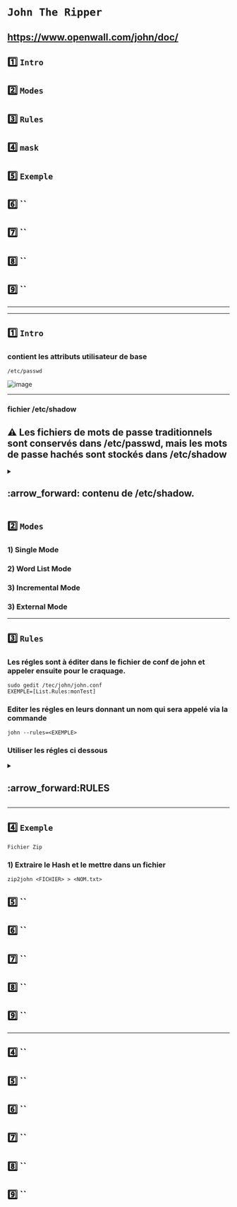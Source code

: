 # `John The Ripper`
https://www.openwall.com/john/doc/
---

## 1️⃣ `Intro`
## 2️⃣ `Modes`
## 3️⃣ `Rules`
## 4️⃣ `mask`
## 5️⃣ `Exemple`
## 6️⃣ ``
## 7️⃣ ``
## 8️⃣ ``
## 9️⃣ ``



---
---
## 1️⃣ `Intro`
### contient les attributs utilisateur de base
    /etc/passwd
![image](https://github.com/user-attachments/assets/916946a8-98d7-4029-afc9-d82ad787eec7)

---

### fichier /etc/shadow

## ⚠️ Les fichiers de mots de passe traditionnels sont conservés dans /etc/passwd, mais les mots de passe hachés sont stockés dans /etc/shadow

<details>
<summary>
<h2>
:arrow_forward: contenu de /etc/shadow.  
</h2>
</summary>

### Identifiant de l'utilisateur
Il s'agit de l'identifiant du compte utilisateur, indiqué lors de la création. Autrement dit, c'est l'identifiant que vous utilisez pour vous connecter avec ce compte.

### Mot de passe chiffré
Le mot de passe de ce compte utilisateur, chiffré avec un algorithme (plusieurs possibilités), en respectant le format `$type$salt$hash`, c'est-à-dire un numéro correspondant à l'algorithme utilisé, les informations de salage et le hash du mot de passe.  
Ce champ peut aussi avoir un astérisque ou un point d'exclamation comme valeur. Dans ce cas, l'authentification par mot de passe est refusée par ce compte (il doit utiliser une autre méthode).

### Nombre de jours depuis le dernier changement de mot de passe
Il s'agit du nombre de jours écoulés depuis la dernière modification de mots de passe, en prenant comme date de référence le 1er janvier 1970.  
- Si la valeur est à `0`, cela veut dire que l'utilisateur devra changer son mot de passe lors de la prochaine connexion.  
- Une valeur vide signifie que les fonctions de gestion de l'ancienneté du mot de passe sont désactivées.

### Âge minimum du mot de passe
Combien de jours l'utilisateur doit-il garder son mot de passe avant de pouvoir le changer ?  
- Si vous avez un `0`, alors l'utilisateur peut le changer dès qu'il le souhaite.

### Âge maximum du mot de passe
Combien de jours le mot de passe est-il valide ? Ensuite, l'utilisateur doit changer le mot de passe à la prochaine connexion.  
- Par défaut, cette valeur est fixée à `99999`, comme vous pourrez sûrement le constater.

### Avertissement
Combien de jours avant que le mot de passe expire faut-il prévenir l'utilisateur qu'il va devoir le changer ?

### Période d'inactivité
Une fois le mot de passe expiré, combien de jours faut-il compter avant que le compte soit désactivé si le mot de passe n'est pas changé dans les temps ?  
- Cette option est vide la plupart du temps.

### Date d'expiration
Quand le compte a-t-il été désactivé ?  
- Cette valeur est exprimée en nombre de jours à partir du 1er janvier 1970.

### Pas encore utilisé
Il n'y a pas de valeur après le dernier `:` car ce dernier champ n'a pas d'utilité à ce jour, mais cela viendra peut-être...

</details>




## 2️⃣ `Modes`

###  1) Single Mode 
###  2) Word List Mode
###  3) Incremental Mode
###  3) External Mode
---




## 3️⃣ `Rules`
### Les régles sont à éditer dans le fichier de conf de john et appeler ensuite pour le craquage.
    sudo gedit /tec/john/john.conf
    EXEMPLE=[List.Rules:monTest]

### Editer les régles en leurs donnant un nom qui sera appelé via la commande
    john --rules=<EXEMPLE>

### Utiliser les régles ci dessous

<details>
<summary>
<h2>
:arrow_forward:RULES
</h2>
</summary>
 

# Syntaxe générale + Explications et exemples des commandes

## ⚠️L'ordre dans lequel apparaisse les explication est une sugestion de syntaxe global pour une création de régle dans JtR
## 1️⃣ 🏴 `Reject Flag` => pour filtrer la commande qui suit
## 2️⃣  🧮 Opérations de Bases
## 3️⃣ 🔢 Constantes Numérique et Variables => utilisées en complément des Opérations de bases ou en variable
## 4️⃣ ⛓️ Commande de chaines(strings) => Encomplément




### sous [List.Rules:monTest] écrire la régle ⬇️ 


## 🏴 `Reject Flag`

### Ces régles permet de trier des commandes en foctions des drapeaux

### `-:` Ne rien faire avec le mot d'entrée.

### `-c` : Rejeter cette règle sauf si le type de hachage actuel est sensible à la casse.
### Cela permet d'éviter d'appliquer certaines transformations (comme la conversion en minuscules ou en majuscules) à des hachages qui ne distinguent pas entre les lettres majuscules et minuscules.

### 📝 `EXEMPLE`  

    -c l # Utilise la commande "l" (convertir en minuscules), mais elle sera rejetée si le type de hachage n'est pas sensible à la casse.


### `-8` : Rejeter cette règle sauf si le type de hachage actuel utilise des caractères sur 8 bits (1octets, comme MD5 DES.)

### 📝 `EXEMPLE`  

      -8 u # "u" (mettre le mot de passe en majuscules) sera appliquée uniquement si le type de hachage utilise des caractères à 8 bits. 


### `-s` : Rejeter cette règle sauf si certains mots de passe ont été divisés lors du chargement.

>Lorsque John the Ripper charge un ensemble de mots de passe pour effectuer un craquage, certains mots de passe peuvent être divisés en morceaux ou traités par segments. Cela est souvent utilisé dans des configurations où les mots de passe sont plus complexes ou lorsqu'il y a besoin de manipuler des parties du mot de passe séparément (par exemple, des mots de passe longs ou des formats de hachage spécifiques).

### 📝 `EXEMPLE`  
    -s d # Cette règle applique la commande d (dupliquer le mot de passe), mais elle ne sera exécutée que si les mots de passe ont été divisés lors du processus de chargement.

### `-p` : Rejeter cette règle sauf si les commandes de paires de mots sont actuellement autorisées.

### 📝 `EXEMPLE`  
    -p d  # duplique le mot de passe  si l'option de paire de mots est activée. 

>Les "word pair commands" (commandes de paire de mots) dans John the Ripper sont utilisées dans un mode avancé appelé "Single crack mode", où deux mots peuvent être combinés ou manipulés simultanément pour générer des mots de passe candidats plus complexes.

### -p peux être utilisé avec les extra commandes :

### `1` : Utilise le premier mot de la ligne d'entrée (souvent le nom d'utilisateur ou une partie associée).

### `2` : Utilise le second mot de l'entrée (par exemple, un nom complet ou un commentaire).

### `+` Combine les deux mots (1 et 2) pour créer un seul mot, puis applique les transformations.
### ⚠️ À utiliser seulement après 1 ou 2.

### 📝 `EXEMPLE` `1` // `2` // `+` : 
     john:...:John Smith # Si l'entrée est comme ça ⬅️

### Alors 
`1` → prend "John"

`2` → prend "Smith"

`1+` → crée "JohnSmith"

`2+` → crée "SmithJohn"

### 📝 `EXEMPLE` ``-p // `1` // `2` // `+` : 

### Avec l'entrée :
    
    first = "Admin"
    second = "PASSword"
    -p 1u2l+c # Ici uniquement sur paire de mots => 1u → "ADMIN" 2l → "password" +r → concatène → "ADMINpassword" → puis renverse → "drowssapNIMDA"

---
---

## 🧮 Opérations de Bases

### `:` (no-op) : Ne rien faire avec le mot d'entrée.

### `l` : Convertir le mot en minuscules.

### `u` : Convertir le mot en majuscules.

### `c` : Mettre la première lettre en majuscule.

### `C` : Mettre la première lettre en minuscule et les autres en majuscules.

### `t` : Inverser la casse de tous les caractères du mot.

### `TN` : Inverser la casse du caractère à la position N.

### `r` : Inverser l'ordre des caractères du mot.

### `d` : Dupliquer le mot.

### `f` : Réfléchir le mot (ajouter un reflet du mot).

### `{` : Faire tourner le mot vers la gauche.

### `}` : Faire tourner le mot vers la droite.

### `$X` : Ajouter le caractère X à la fin du mot. Ajoute uniquement un caractère contrairement à Az "!/*-" qui peux ajouter une chaine de caractère

### `^X` : Ajouter le caractère X au début du mot. Ajoute uniquement un caractère contrairement à A0 "!/*-" qui peux ajouter une chaine de caractère

 ---
 ---

 ## 🔢 Constantes Numérique et Variables

### Principalement utilisé dans le variable avec la lettre v pour déclarer la variable
    v<VARIABLE> <VALEUR>  
### 📝 `EXEMPLE`     
    va*l   # Définit la variable A avec la longueur du mot actuel

### `0...9` : chiffres de 0 à 9 → représentent les valeurs numériques 0 à 9.

### `A...Z` : lettres de A à Z → représentent les valeurs numériques 10 à 35.

### `*` : : pour max_length (longueur maximale).

### `-`  pour (max_length - 1).

### `+`  pour (max_length + 1).

### `a...k` : pour des variables numériques définies par l'utilisateur (avec la commande "v").

### `l` : longueur du mot initial ou mis à jour (mise à jour chaque fois que "v" est utilisé).

### `m` : position du dernier caractère du mot initial ou mémorisé.

### `p` : position du caractère trouvé en dernier avec les commandes "/" ou "%".

### `z` : position ou longueur "infinie" (au-delà de la fin du mot).


---
---

## ⛓️ Commande de chaines(strings)

### `AN"STR"`: Insérer la chaîne "STR" dans le mot à la position N.
### N = 0 => début de mot
### N = z => fin de mot

### 📝 `EXEMPLE`
    Az"!"      # Ajoute "!" à la fin du mot

### `N` : Rejeter le mot à moins qu'il ne fasse plus de N caractères.

### 📝 `EXEMPLE`
    N=8        # Test les MDP d'une longueur mini de 8 caractéres, en dessous ils seront ignorés 

### `'N` : Test exactement le nombre N de caractères

### 📝 `EXEMPLE`
    'N=8 Testera des mot de passe de exactement 8 caractères








































































---

## 🔢  `Constantes Numériques et Variables`



































</details>


---
## 4️⃣ `Exemple`

 `Fichier Zip`
### 1) Extraire le Hash et le mettre dans un fichier
    zip2john <FICHIER> > <NOM.txt>




## 5️⃣ ``
## 6️⃣ ``
## 7️⃣ ``
## 8️⃣ ``
## 9️⃣ ``







----

## 4️⃣ ``
## 5️⃣ ``
## 6️⃣ ``
## 7️⃣ ``
## 8️⃣ ``
## 9️⃣ ``
